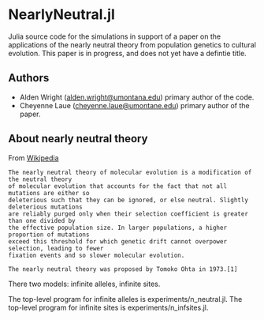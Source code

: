 # NearlyNeutral.jl

Julia source code for the simulations in support of a paper on the applications of
the nearly neutral theory from population genetics to cultural evolution.  This 
paper is in progress, and does not yet have a defintie title.

## Authors
  + Alden Wright (<alden.wright@umontana.edu>)  primary author of the code.
  + Cheyenne Laue (<cheyenne.laue@umontane.edu>)  primary author of the paper.

## About nearly neutral theory

From [Wikipedia](https://en.wikipedia.org/Nearly_neutral_theory_of_molecular_evolution)

    The nearly neutral theory of molecular evolution is a modification of the neutral theory 
    of molecular evolution that accounts for the fact that not all mutations are either so 
    deleterious such that they can be ignored, or else neutral. Slightly deleterious mutations 
    are reliably purged only when their selection coefficient is greater than one divided by 
    the effective population size. In larger populations, a higher proportion of mutations 
    exceed this threshold for which genetic drift cannot overpower selection, leading to fewer 
    fixation events and so slower molecular evolution.
    
    The nearly neutral theory was proposed by Tomoko Ohta in 1973.[1] 

There two models:  infinite alleles, infinite sites. 

The top-level program for infinite alleles is experiments/n_neutral.jl. 
The top-level program for infinite sites is experiments/n_infsites.jl. 


